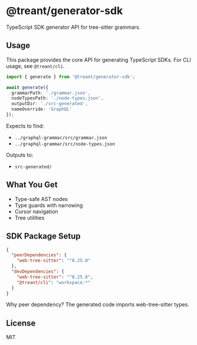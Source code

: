 # @treant/generator-sdk

TypeScript SDK generator API for tree-sitter grammars.

## Usage

This package provides the core API for generating TypeScript SDKs. For CLI usage, see `@treant/cli`.

```typescript
import { generate } from '@treant/generator-sdk';

await generate({
  grammarPath: './grammar.json',
  nodeTypesPath: './node-types.json', 
  outputDir: './src-generated',
  nameOverride: 'GraphQL'
});
```

Expects to find:
- `../graphql-grammar/src/grammar.json`
- `../graphql-grammar/src/node-types.json`

Outputs to:
- `src-generated/`

## What You Get

- Type-safe AST nodes
- Type guards with narrowing
- Cursor navigation
- Tree utilities

## SDK Package Setup

```json
{
  "peerDependencies": {
    "web-tree-sitter": "^0.25.0"
  },
  "devDependencies": {
    "web-tree-sitter": "^0.25.8",
    "@treant/cli": "workspace:*"
  }
}
```

Why peer dependency? The generated code imports web-tree-sitter types.

## License

MIT
